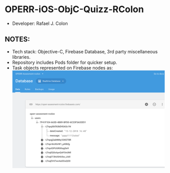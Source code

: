 # OPERR-iOS-ObjC-Quizz-RColon
* Developer: Rafael J. Colon

## NOTES:
 * Tech stack: Objective-C, Firebase Database, 3rd party miscellaneous libraries.
 * Repository includes Pods folder for quicker setup. 
 * Task objects represented on Firebase nodes as:
![alt text](https://github.com/rafcolm0/OPERR-iOS-ObjC-Quizz-RColon/blob/master/Task%20Firebase%20node.png)


